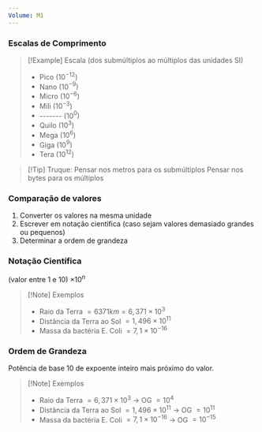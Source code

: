 ```yaml
---
Volume: M1
---
```

### Escalas de Comprimento
>[!Example] Escala (dos submúltiplos ao múltiplos das unidades SI)
>- Pico (10$^{-12})$
>- Nano (10$^{-9})$
>- Micro (10$^{-6})$
>- Mili (10$^{-3})$
>- -------  (10$^{0})$
>- Quilo (10$^{3})$
>- Mega (10$^{6})$
>- Giga (10$^{9})$
>- Tera (10$^{12})$

>[!Tip] Truque:
>Pensar nos metros para os submúltiplos
>Pensar nos bytes para os múltiplos
### Comparação de valores
1. Converter os valores na mesma unidade
2. Escrever em notação científica (caso sejam valores demasiado grandes ou pequenos)
3. Determinar a ordem de grandeza
### Notação Científica
(valor entre 1 e 10) $\times 10^n$

>[!Note] Exemplos
>- Raio da Terra $= 6371km = 6,371 \times 10^3$
>- Distância da Terra ao Sol $= 1,496 \times 10^{11}$
>- Massa da bactéria E. Coli $= 7,1 \times 10^{-16}$ 
### Ordem de Grandeza
Potência de base 10 de expoente inteiro mais próximo do valor.

>[!Note] Exemplos
> - Raio da Terra  $= 6,371 \times 10^3$ $\longrightarrow$ OG $= 10^4$ 
>- Distância da Terra ao Sol  $= 1,496 \times 10^{11}$ $\longrightarrow$ OG $= 10^{11}$
>- Massa da bactéria E. Coli $= 7,1 \times 10^{-16}$  $\longrightarrow$ OG $= 10^{-15}$